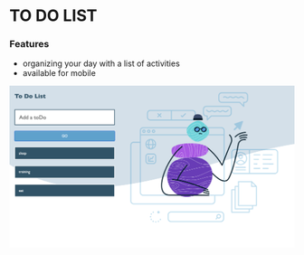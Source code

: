 # TO DO LIST

### Features
- organizing your day with a list of activities
- available for mobile



![flwochart](image/preview.png)
